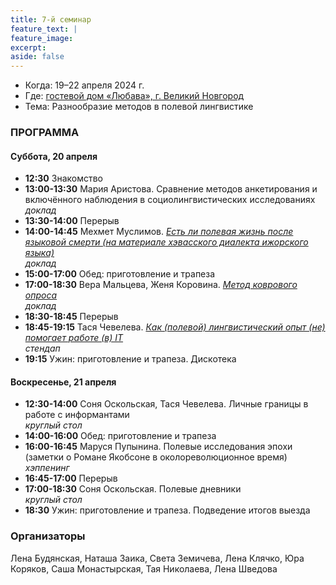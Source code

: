 ```yaml
---
title: 7-й семинар
feature_text: |
feature_image: 
excerpt: 
aside: false
---
```


- Когда: 19–22 апреля 2024 г.
- Где: [гостевой дом «Любава», г. Великий Новгород](https://2gis.ru/v_novgorod/firm/70000001037706675)
- Тема: Разнообразие методов в полевой лингвистике 

### ПРОГРАММА

#### Суббота, 20 апреля

- **12:30** Знакомство
- **13:00-13:30** Мария Аристова. Сравнение методов анкетирования и включённого наблюдения в социолингвистических исследованиях  
*доклад*
- **13:30-14:00** Перерыв
- **14:00-14:45** Мехмет Муслимов. [*Есть ли полевая жизнь после языковой смерти (на материале хэвасского диалекта ижорского языка)*](/assets/files/7_muslimov.pdf)  
*доклад*
- **15:00-17:00** Обед: приготовление и трапеза
- **17:00-18:30** Вера Мальцева, Женя Коровина. [*Метод коврового опроса*](/assets/files/7_maltseva_korovina.pdf)  
*доклад*
- **18:30-18:45** Перерыв
- **18:45-19:15** Тася Чевелева. [*Как (полевой) лингвистический опыт (не) помогает работе (в) IT*](/assets/files/7_cheveleva.pdf)    
*стендап*
- **19:15** Ужин: приготовление и трапеза. Дискотека

#### Воскресенье, 21 апреля
- **12:30-14:00** Соня Оскольская, Тася Чевелева. Личные границы в работе с информантами  
*круглый стол*
- **14:00-16:00** Обед: приготовление и трапеза
- **16:00-16:45** Маруся Пупынина. Полевые исследования эпохи (заметки о Романе Якобсоне в околореволюционное время)  
*хэппенинг*
- **16:45-17:00** Перерыв
- **17:00-18:30** Соня Оскольская. Полевые дневники  
*круглый стол*
- **18:30** Ужин: приготовление и трапеза. Подведение итогов выезда


### Организаторы

Лена Будянская, Наташа Заика, Света Земичева, Лена Клячко, Юра Коряков, Саша Монастырская, Тая Николаева, Лена Шведова

